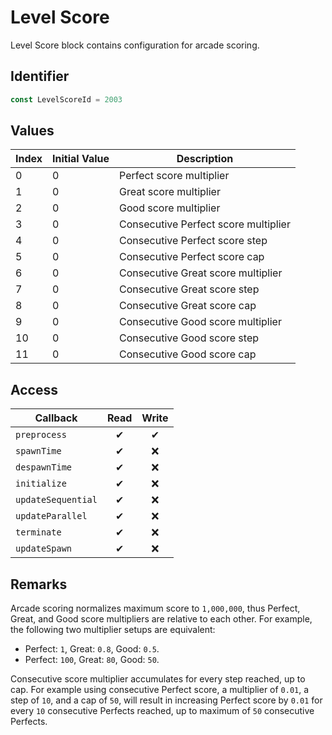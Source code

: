 # Level Score

Level Score block contains configuration for arcade scoring.

## Identifier

```ts
const LevelScoreId = 2003
```

## Values

| Index | Initial Value | Description                          |
| ----- | ------------- | ------------------------------------ |
| 0     | 0             | Perfect score multiplier             |
| 1     | 0             | Great score multiplier               |
| 2     | 0             | Good score multiplier                |
| 3     | 0             | Consecutive Perfect score multiplier |
| 4     | 0             | Consecutive Perfect score step       |
| 5     | 0             | Consecutive Perfect score cap        |
| 6     | 0             | Consecutive Great score multiplier   |
| 7     | 0             | Consecutive Great score step         |
| 8     | 0             | Consecutive Great score cap          |
| 9     | 0             | Consecutive Good score multiplier    |
| 10    | 0             | Consecutive Good score step          |
| 11    | 0             | Consecutive Good score cap           |

## Access

| Callback           | Read | Write |
| ------------------ | :--: | :---: |
| `preprocess`       |  ✔   |   ✔   |
| `spawnTime`        |  ✔   |  ❌   |
| `despawnTime`      |  ✔   |  ❌   |
| `initialize`       |  ✔   |  ❌   |
| `updateSequential` |  ✔   |  ❌   |
| `updateParallel`   |  ✔   |  ❌   |
| `terminate`        |  ✔   |  ❌   |
| `updateSpawn`      |  ✔   |  ❌   |

## Remarks

Arcade scoring normalizes maximum score to `1,000,000`, thus Perfect, Great, and Good score multipliers are relative to each other. For example, the following two multiplier setups are equivalent:

-   Perfect: `1`, Great: `0.8`, Good: `0.5`.
-   Perfect: `100`, Great: `80`, Good: `50`.

Consecutive score multiplier accumulates for every step reached, up to cap. For example using consecutive Perfect score, a multiplier of `0.01`, a step of `10`, and a cap of `50`, will result in increasing Perfect score by `0.01` for every `10` consecutive Perfects reached, up to maximum of `50` consecutive Perfects.
